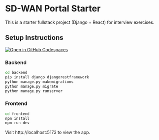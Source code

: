 # SD-WAN Portal Starter

This is a starter fullstack project (Django + React) for interview exercises.

## Setup Instructions
[![Open in GitHub Codespaces](https://github.com/codespaces/badge.svg)](https://codespaces.new/unified-sentinel-data-networks/sdwan-portal-starter)


### Backend
```bash
cd backend
pip install django djangorestframework
python manage.py makemigrations
python manage.py migrate
python manage.py runserver
```

### Frontend
```bash
cd frontend
npm install
npm run dev
```

Visit http://localhost:5173 to view the app.



